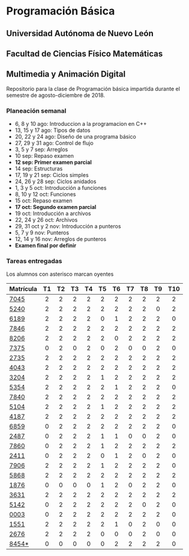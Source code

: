# Programación Básica

## Universidad Autónoma de Nuevo León
## Facultad de Ciencias Físico Matemáticas
## Multimedia y Animación Digital

Repositorio para la clase de Programación básica impartida durante el semestre de agosto-diciembre de 2018.

### Planeación semanal

* 6, 8 y 10 ago: Introduccion a la programacion en C++
* 13, 15 y 17 ago: Tipos de datos
* 20, 22 y 24 ago: Diseño de una programa básico
* 27, 29 y 31 ago: Control de flujo
* 3, 5 y 7 sep: Arreglos
* 10 sep: Repaso examen
* **12 sep: Primer examen parcial**
* 14 sep: Estructuras
* 17, 19 y 21 sep: Ciclos simples
* 24, 26 y 28 sep: Ciclos anidados
* 1, 3 y 5 oct: Introducción a funciones
* 8, 10 y 12 oct: Funciones
* 15 oct: Repaso examen
* **17 oct: Segundo examen parcial**
* 19 oct: Introducción a archivos
* 22, 24 y 26 oct: Archivos
* 29, 31 oct y 2 nov: Introducción a punteros
* 5, 7 y 9 nov: Punteros
* 12, 14 y 16 nov: Arreglos de punteros
* **Examen final por definir**


### Tareas entregadas

Los alumnos con asterisco marcan oyentes

| Matrícula                                                            | T1 | T2 | T3 | T4 | T5 | T6 | T7 | T8 | T9 | T10 |
|:---------------------------------------------------------------------|:--:|:--:|:--:|:--:|:--:|:--:|:--:|:--:|:--:|:---:|
| [7045](https://github.com/Geekerxd/repositorio-de-gonzalo)           | 2  | 2  | 2  | 2  | 2  | 2  | 2  | 2  | 2  |  2  |
| [5240](https://github.com/gerardobecerra1/prograbasica2do.)          | 2  | 2  | 2  | 2  | 2  | 2  | 2  | 2  | 0  |  2  |
| [6189](https://github.com/Componentlime69/trabajo-PB.git)            | 2  | 2  | 2  | 2  | 0  | 1  | 2  | 2  | 2  |  0  |
| [7846](https://github.com/DonatoCalvillo/prograbasica)               | 2  | 2  | 2  | 2  | 2  | 2  | 2  | 2  | 2  |  2  |
| [8206](https://github.com/FranciscoJavierCamachoAlcala/Prograbacisa) | 2  | 2  | 2  | 2  | 2  | 0  | 2  | 2  | 2  |  2  |
| [7375](https://github.com/dlcastrob/Programacion-Basica)             | 0  | 2  | 0  | 2  | 0  | 2  | 0  | 0  | 2  |  0  |
| [2735](https://github.com/JMCorreaGzz/Progra-Basica)                 | 2  | 2  | 2  | 2  | 2  | 2  | 2  | 2  | 2  |  2  |
| [4043](https://github.com/NancyCura/ProgramacioonBasica)             | 2  | 2  | 2  | 2  | 2  | 2  | 2  | 2  | 2  |  2  |
| [3204](https://github.com/DanielGarciaMazatan/Repositorio)           | 2  | 2  | 2  | 2  | 1  | 2  | 2  | 2  | 2  |  2  |
| [5354](https://github.com/ValeriaGzan/PrograBasic)                   | 2  | 2  | 2  | 2  | 2  | 1  | 2  | 2  | 2  |  0  |
| [7840](https://github.com/Rome1317/Programacion-Basica)              | 2  | 2  | 2  | 2  | 2  | 2  | 2  | 2  | 2  |  2  |
| [5104](https://github.com/elangeladri28/Pb-1805104)                  | 2  | 2  | 2  | 2  | 1  | 2  | 2  | 2  | 2  |  2  |
| [4187](https://github.com/AlbertoHV23/1814187)                       | 2  | 2  | 2  | 2  | 2  | 2  | 2  | 2  | 2  |  2  |
| [6859](https://github.com/AldoIbarra/PBRepositorio1736859.git)       | 0  | 2  | 2  | 2  | 2  | 2  | 2  | 2  | 2  |  0  |
| [2487](https://github.com/emilio33moreno/repositorio-de-Emilio)      | 0  | 2  | 2  | 2  | 1  | 1  | 0  | 0  | 2  |  0  |
| [7860](https://github.com/Angel03paredes/Programacion-basica.git)    | 0  | 2  | 2  | 2  | 1  | 2  | 2  | 2  | 2  |  2  |
| [2411](https://github.com/PamelaSRC/Progra)                          | 0  | 2  | 2  | 2  | 0  | 1  | 2  | 0  | 2  |  0  |
| [7906](https://github.com/luciasarahi/Tarea-2)                       | 2  | 2  | 2  | 2  | 1  | 2  | 2  | 2  | 2  |  0  |
| [5868](https://github.com/AlnOsvaldo/PB-1795868)                     | 2  | 2  | 2  | 2  | 2  | 2  | 2  | 2  | 2  |  2  |
| [1876](https://github.com/LupeVillarreal/PB-Repositorio-1876-)       | 0  | 0  | 0  | 0  | 1  | 2  | 0  | 2  | 2  |  0  |
| [3631](https://github.com/Diego1803631/Tareas)                       | 2  | 2  | 2  | 2  | 2  | 2  | 2  | 2  | 2  |  2  |
| [5142](https://github.com/Raycerk/Tareas)                            | 0  | 2  | 2  | 2  | 2  | 2  | 2  | 0  | 2  |  0  |
| [0003](https://bitbucket.org/IssaValeria/programacion/src/master/)   | 0  | 2  | 2  | 2  | 2  | 2  | 2  | 2  | 2  |  0  |
| [1551](https://github.com/VianeyHernandez/Tarea-3)                   | 2  | 2  | 2  | 2  | 2  | 1  | 0  | 2  | 0  |  0  |
| [2676](https://github.com/JLeonardoRM/Tareas-PB)                     | 2  | 2  | 2  | 2  | 0  | 0  | 0  | 2  | 0  |  0  |
| [8454*](https://github.com/JairBunny/Luis-Jair)                      | 0  | 0  | 0  | 0  | 0  | 2  | 2  | 2  | 2  |  0  |